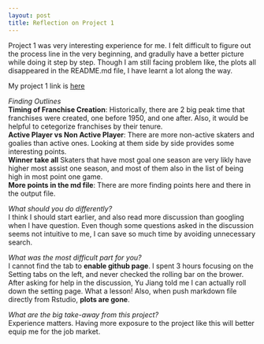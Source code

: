 ```yaml
---
layout: post
title: Reflection on Project 1
---
```


Project 1 was very interesting experience for me. I felt difficult to figure out the process line in the very beginning,  and gradully have a better picture while doing it step by step. Though I am still facing problem like, the plots all disappeared in the README.md file, I have learnt a lot along the way.  

My project 1 link is [here](https://xhu23.github.io/project1)  

*Finding Outlines*  
**Timing of Franchise Creation**: Historically, there are 2 big peak time that franchises were created, one before 1950, and one after. Also, it would be helpful to cetegorize franchises by their tenure.  
**Active Player vs Non Active Player**: There are more non-active skaters and goalies than active ones. Looking at them side by side provides some interesting points.  
**Winner take all** Skaters that have most goal one season are very likly have higher most assist one season, and most of them also in the list of being high in most point one game.  
**More points in the md file**: There are more finding points here and there in the output file.  

*What should you do differently?*  
I think I should start earlier, and also read more discussion than googling when I have question. Even though some questions asked in the discussion seems not intuitive to me, I can save so much time by avoiding unnecessary search.

*What was the most difficult part for you?*  
I cannot find the tab to **enable github page**. I spent 3 hours focusing on the Setting tabs on the left, and never checked the rolling bar on the brower. After asking for help in the discussion,  Yu Jiang told me I can actually roll down the setting page. What a lesson! Also, when push markdown file directly from Rstudio, **plots are gone**.  

*What are the big take-away from this project?*  
Experience matters. Having more exposure to the project like this will better equip me for the job market.  

